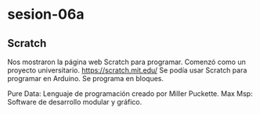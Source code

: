 # sesion-06a

## Scratch

Nos mostraron la página web Scratch para programar. Comenzó como un proyecto universitario.
<https://scratch.mit.edu/>
Se podía usar Scratch para programar en Arduino. Se programa en bloques.

Pure Data: Lenguaje de programación creado por Miller Puckette.
Max Msp: Software de desarrollo modular y gráfico.


